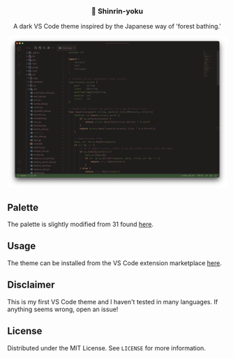 <div>
    <h3 align="center">🌲 Shinrin-yoku</h3>
    <p align="center">
        A dark VS Code theme inspired by the Japanese way of 'forest bathing.'
    </p>
    <p align="center">
        <img src="assets/preview.png">
    </p>
</div>

## Palette

The palette is slightly modified from 31 found [here](https://lospec.com/palette-list/31).

## Usage

The theme can be installed from the VS Code extension marketplace [here](https://marketplace.visualstudio.com/items?itemName=williamfedele.shinrin-yoku).

## Disclaimer

This is my first VS Code theme and I haven't tested in many languages. If anything seems wrong, open an issue!

## License

Distributed under the MIT License. See `LICENSE` for more information.
